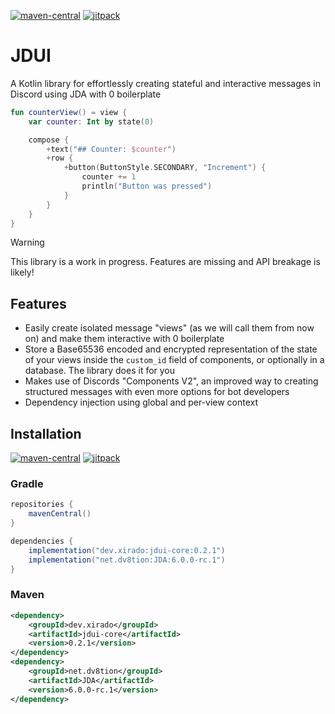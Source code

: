 [maven-central]: https://img.shields.io/maven-central/v/dev.xirado/jdui-core?color=blue
[jitpack]: https://img.shields.io/badge/Snapshots-JitPack-blue

[![maven-central][]](https://img.shields.io/maven-central/v/dev.xirado/jdui-core)
[![jitpack][]](https://jitpack.io/#dev.xirado/jdui-core)

# JDUI
A Kotlin library for effortlessly creating stateful and interactive messages in Discord using JDA with 0 boilerplate

```kt
fun counterView() = view {
    var counter: Int by state(0)

    compose {
        +text("## Counter: $counter")
        +row {
            +button(ButtonStyle.SECONDARY, "Increment") {
                counter += 1
                println("Button was pressed")
            }
        }
    }
}
```

> [!WARNING]  
> This library is a work in progress. Features are missing and API breakage is likely!

## Features
* Easily create isolated message "views" (as we will call them from now on) and make them interactive with 0 boilerplate
* Store a Base65536 encoded and encrypted representation of the state of your views inside the `custom_id` field of components, or optionally in a database. The library does it for you
* Makes use of Discords "Components V2", an improved way to creating structured messages with even more options for bot developers
* Dependency injection using global and per-view context

## Installation
[![maven-central][]](https://img.shields.io/maven-central/v/dev.xirado/jdui-core)
[![jitpack][]](https://jitpack.io/#dev.xirado/jdui-core)

### Gradle

```gradle
repositories {
    mavenCentral()
}

dependencies {
    implementation("dev.xirado:jdui-core:0.2.1")
    implementation("net.dv8tion:JDA:6.0.0-rc.1")
}
```

### Maven

```xml
<dependency>
    <groupId>dev.xirado</groupId>
    <artifactId>jdui-core</artifactId>
    <version>0.2.1</version>
</dependency>
<dependency>
    <groupId>net.dv8tion</groupId>
    <artifactId>JDA</artifactId>
    <version>6.0.0-rc.1</version>
</dependency>
```

